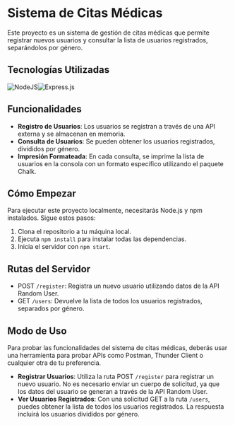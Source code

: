 # Sistema de Citas Médicas

Este proyecto es un sistema de gestión de citas médicas que permite registrar nuevos usuarios y consultar la lista de usuarios registrados, separándolos por género.

## Tecnologías Utilizadas

![NodeJS](https://img.shields.io/badge/node.js-6DA55F?style=for-the-badge&logo=node.js&logoColor=white)![Express.js](https://img.shields.io/badge/express.js-%23404d59.svg?style=for-the-badge&logo=express&logoColor=%2361DAFB)

## Funcionalidades

- **Registro de Usuarios**: Los usuarios se registran a través de una API externa y se almacenan en memoria.
- **Consulta de Usuarios**: Se pueden obtener los usuarios registrados, divididos por género.
- **Impresión Formateada**: En cada consulta, se imprime la lista de usuarios en la consola con un formato específico utilizando el paquete Chalk.

## Cómo Empezar

Para ejecutar este proyecto localmente, necesitarás Node.js y npm instalados. Sigue estos pasos:

1. Clona el repositorio a tu máquina local.
2. Ejecuta `npm install` para instalar todas las dependencias.
3. Inicia el servidor con `npm start`.

## Rutas del Servidor

- POST `/register`: Registra un nuevo usuario utilizando datos de la API Random User.
- GET `/users`: Devuelve la lista de todos los usuarios registrados, separados por género.

## Modo de Uso

Para probar las funcionalidades del sistema de citas médicas, deberás usar una herramienta para probar APIs como Postman, Thunder Client o cualquier otra de tu preferencia.

- **Registrar Usuarios**: Utiliza la ruta POST `/register` para registrar un nuevo usuario. No es necesario enviar un cuerpo de solicitud, ya que los datos del usuario se generan a través de la API Random User.
- **Ver Usuarios Registrados**: Con una solicitud GET a la ruta `/users`, puedes obtener la lista de todos los usuarios registrados. La respuesta incluirá los usuarios divididos por género.
